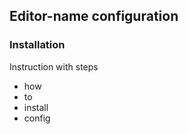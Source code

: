 ## Editor-name configuration

### Installation

Instruction with steps
- how
- to
- install
- config

